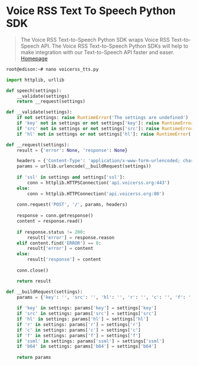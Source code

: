 # Voice RSS Text To Speech Python SDK

> The Voice RSS Text-to-Speech Python SDK wraps Voice RSS Text-to-Speech API. The Voice RSS Text-to-Speech Python SDKs will help to make integration with our Text-to-Speech API faster and easer. [Homepage](http://www.voicerss.org/sdk/python.aspx)

```sh
root@edison:~# nano voicerss_tts.py
```

```python
import httplib, urllib

def speech(settings):
	__validate(settings)
	return __request(settings)

def __validate(settings):
	if not settings: raise RuntimeError('The settings are undefined')
	if 'key' not in settings or not settings['key']: raise RuntimeError('The API key is undefined')
	if 'src' not in settings or not settings['src']: raise RuntimeError('The text is undefined')
	if 'hl' not in settings or not settings['hl']: raise RuntimeError('The language is undefined')

def __request(settings):
	result = {'error': None, 'response': None}

	headers = {'Content-Type': 'application/x-www-form-urlencoded; charset=UTF-8'}
	params = urllib.urlencode(__buildRequest(settings))
	
	if 'ssl' in settings and settings['ssl']:
		conn = httplib.HTTPSConnection('api.voicerss.org:443')
	else:
		conn = httplib.HTTPConnection('api.voicerss.org:80')
		
	conn.request('POST', '/', params, headers)
	
	response = conn.getresponse()
	content = response.read()
	
	if response.status != 200:
		result['error'] = response.reason
	elif content.find('ERROR') == 0:
		result['error'] = content
	else:
		result['response'] = content
		
	conn.close()

	return result

def __buildRequest(settings):
	params = {'key': '', 'src': '', 'hl': '', 'r': '', 'c': '', 'f': '', 'ssml': '', 'b64': ''}
	
	if 'key' in settings: params['key'] = settings['key']
	if 'src' in settings: params['src'] = settings['src']
	if 'hl' in settings: params['hl'] = settings['hl']
	if 'r' in settings: params['r'] = settings['r']
	if 'c' in settings: params['c'] = settings['c']
	if 'f' in settings: params['f'] = settings['f']
	if 'ssml' in settings: params['ssml'] = settings['ssml']
	if 'b64' in settings: params['b64'] = settings['b64']
	
	return params
```

